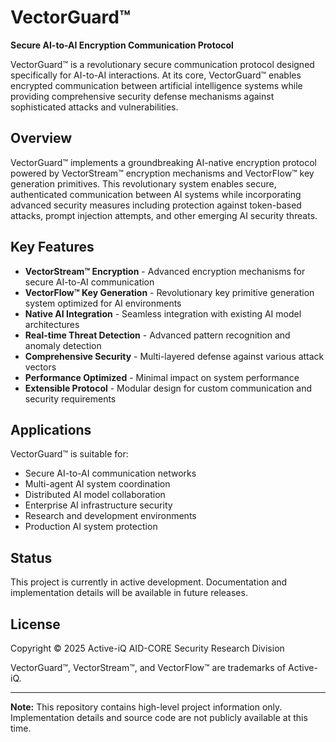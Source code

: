 # VectorGuard™

**Secure AI-to-AI Encryption Communication Protocol**

VectorGuard™ is a revolutionary secure communication protocol designed specifically for AI-to-AI interactions. At its core, VectorGuard™ enables encrypted communication between artificial intelligence systems while providing comprehensive security defense mechanisms against sophisticated attacks and vulnerabilities.

## Overview

VectorGuard™ implements a groundbreaking AI-native encryption protocol powered by VectorStream™ encryption mechanisms and VectorFlow™ key generation primitives. This revolutionary system enables secure, authenticated communication between AI systems while incorporating advanced security measures including protection against token-based attacks, prompt injection attempts, and other emerging AI security threats.

## Key Features

- **VectorStream™ Encryption** - Advanced encryption mechanisms for secure AI-to-AI communication
- **VectorFlow™ Key Generation** - Revolutionary key primitive generation system optimized for AI environments
- **Native AI Integration** - Seamless integration with existing AI model architectures
- **Real-time Threat Detection** - Advanced pattern recognition and anomaly detection
- **Comprehensive Security** - Multi-layered defense against various attack vectors
- **Performance Optimized** - Minimal impact on system performance
- **Extensible Protocol** - Modular design for custom communication and security requirements

## Applications

VectorGuard™ is suitable for:

- Secure AI-to-AI communication networks
- Multi-agent AI system coordination
- Distributed AI model collaboration
- Enterprise AI infrastructure security
- Research and development environments
- Production AI system protection

## Status

This project is currently in active development. Documentation and implementation details will be available in future releases.

## License

Copyright © 2025 Active-iQ AID-CORE Security Research Division

VectorGuard™, VectorStream™, and VectorFlow™ are trademarks of Active-iQ.

---

**Note:** This repository contains high-level project information only. Implementation details and source code are not publicly available at this time.
